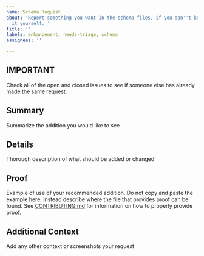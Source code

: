 ```yaml
---
name: Schema Request
about: 'Report something you want in the schema files, if you don''t know how to change
  it yourself. '
title: ''
labels: enhancement, needs-triage, schema
assignees: ''

---
```


## **IMPORTANT**
Check all of the open and closed issues to see if someone else has already made the same request.

## Summary
Summarize the addition you would like to see

## Details
Thorough description of what should be added or changed

## Proof
Example of use of your recommended addition. Do not copy and paste the example here, instead describe where the
file that provides proof can be found. See [CONTRIBUTING.md](../../CONTRIBUTING.md) for information on how to properly
provide proof.

## Additional Context
Add any other context or screenshots your request
